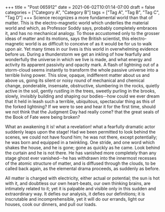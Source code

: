 +++
title = "Post 065912"
date = 2021-06-02T10:01:14-07:00
draft = false
categories = ["Category A", "Category B"]
tags = ["Tag A", "Tag B", "Tag C", "Tag D"]
+++
Science recognizes a more fundamental world than that of matter. This is the electro-magnetic world which underlies the material world and which, as Professor Soddy says, probably completely embraces it, and has no mechanical analogy. To those accustomed only to the grosser ideas of matter and its motions, says the British scientist, this electro-magnetic world is as difficult to conceive of as it would be for us to walk upon air. Yet many times in our lives is this world in overwhelming evidence before us. During a thunderstorm we get an inkling of how fearfully and wonderfully the universe in which we live is made, and what energy and activity its apparent passivity and opacity mark. A flash of lightning out of a storm-cloud seems instantly to transform the whole passive universe into a terrible living power. This slow, opaque, indifferent matter about us and above us, going its silent or noisy round of mechanical and chemical change, ponderable, insensate, obstructive, slumbering in the rocks, quietly active in the soil, gently rustling in the trees, sweetly purling in the brooks, slowly, invisibly building and shaping our bodies--how could we ever dream that it held in leash such a terrible, ubiquitous, spectacular thing as this of the forked lightning? If we were to see and hear it for the first time, should we not think that the Judgment Day had really come? that the great seals of the Book of Fate were being broken?

What an awakening it is! what a revelation! what a fearfully dramatic actor suddenly leaps upon the stage! Had we been permitted to look behind the scenes, we could not have found him; he was not there, except potentially; he was born and equipped in a twinkling. One stride, and one word which shakes the house, and he is gone; gone as quickly as he came. Look behind the curtain and he is not there. He has vanished more completely than any stage ghost ever vanished--he has withdrawn into the innermost recesses of the atomic structure of matter, and is diffused through the clouds, to be called back again, as the elemental drama proceeds, as suddenly as before.

All matter is charged with electricity, either actual or potential; the sun is hot with it, and doubtless our own heart-beats, our own thinking brains, are intimately related to it; yet it is palpable and visible only in this sudden and extraordinary way. It defies our analysis, it defies our definitions; it is inscrutable and incomprehensible, yet it will do our errands, light our houses, cook our dinners, and pull our loads.
